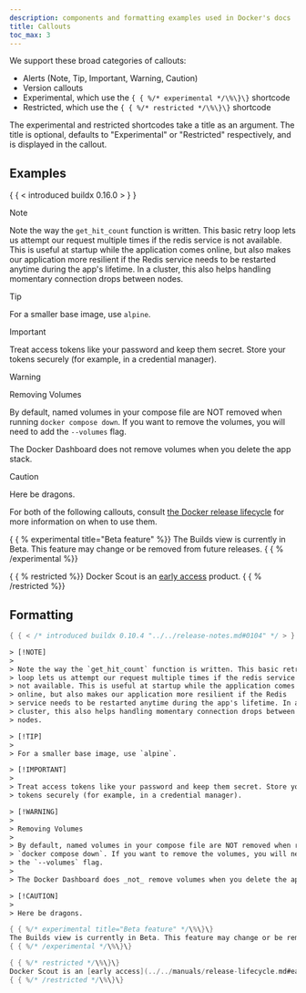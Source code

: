 ```yaml
---
description: components and formatting examples used in Docker's docs
title: Callouts
toc_max: 3
---
```


We support these broad categories of callouts:

- Alerts (Note, Tip, Important, Warning, Caution)
- Version callouts
- Experimental, which use the `{ { %/* experimental */\%\}\}` shortcode
- Restricted, which use the `{ { %/* restricted */\%\}\}` shortcode

The experimental and restricted shortcodes take a title as an argument. The
title is optional, defaults to "Experimental" or "Restricted" respectively, and
is displayed in the callout.

## Examples

{ { < introduced buildx 0.16.0 > } }

> [!NOTE]
>
> Note the way the `get_hit_count` function is written. This basic retry
> loop lets us attempt our request multiple times if the redis service is
> not available. This is useful at startup while the application comes
> online, but also makes our application more resilient if the Redis
> service needs to be restarted anytime during the app's lifetime. In a
> cluster, this also helps handling momentary connection drops between
> nodes.

> [!TIP]
>
> For a smaller base image, use `alpine`.

> [!IMPORTANT]
>
> Treat access tokens like your password and keep them secret. Store your
> tokens securely (for example, in a credential manager).

> [!WARNING]
>
> Removing Volumes
>
> By default, named volumes in your compose file are NOT removed when running
> `docker compose down`. If you want to remove the volumes, you will need to add
> the `--volumes` flag.
>
> The Docker Dashboard does not remove volumes when you delete the app stack.

> [!CAUTION]
>
> Here be dragons.

For both of the following callouts, consult [the Docker release lifecycle](../../manuals/release-lifecycle.md) for more information on when to use them.

{ { % experimental title="Beta feature" \%\}\}
The Builds view is currently in Beta. This feature may change or be removed from future releases.
{ { % /experimental \%\}\}

{ { % restricted \%\}\}
Docker Scout is an [early access](../../manuals/release-lifecycle.md#early-access-ea) product.
{ { % /restricted \%\}\}

## Formatting

```go
{ { < /* introduced buildx 0.10.4 "../../release-notes.md#0104" */ > } }
```

```html
> [!NOTE]
>
> Note the way the `get_hit_count` function is written. This basic retry
> loop lets us attempt our request multiple times if the redis service is
> not available. This is useful at startup while the application comes
> online, but also makes our application more resilient if the Redis
> service needs to be restarted anytime during the app's lifetime. In a
> cluster, this also helps handling momentary connection drops between
> nodes.

> [!TIP]
>
> For a smaller base image, use `alpine`.

> [!IMPORTANT]
>
> Treat access tokens like your password and keep them secret. Store your
> tokens securely (for example, in a credential manager).

> [!WARNING]
>
> Removing Volumes
>
> By default, named volumes in your compose file are NOT removed when running
> `docker compose down`. If you want to remove the volumes, you will need to add
> the `--volumes` flag.
>
> The Docker Dashboard does _not_ remove volumes when you delete the app stack.

> [!CAUTION]
>
> Here be dragons.
```

```go
{ { %/* experimental title="Beta feature" */\%\}\}
The Builds view is currently in Beta. This feature may change or be removed from future releases.
{ { %/* /experimental */\%\}\}

{ { %/* restricted */\%\}\}
Docker Scout is an [early access](../../manuals/release-lifecycle.md#early-access-ea) product.
{ { %/* /restricted */\%\}\}
```
